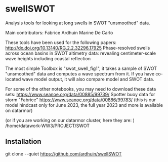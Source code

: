 # swellSWOT
Analysis tools for looking at long swells in SWOT "unsmoothed" data. 

Main contributors: 
Fabrice Ardhuin 
Marine De Carlo

These tools have been used for the following papers: 
http://dx.doi.org/10.13140/RG.2.2.32296.17925   Phase-resolved swells across ocean basins in SWOT altimetry data: revealing centimeter-scale wave heights including coastal reflection

The most simple Toolbox is "swot_swell_fig1", it takes a sample of SWOT "unsmoothed" data and computes a wave spectrum from it. If you have co-located wave model output, it will also
compare model and SWOT data.


For some of the other notebooks, you may need to download these data sets: 
https://www.seanoe.org/data/00885/99739/  Spotter buoy data for storm "Fabrice"
https://www.seanoe.org/data/00886/99783/  (this is our model hindcast only for June 2023, the full year 2023 and
more is available on datarmor) 

(or if you are working on our datarmor cluster, here they are: ) 
/home/datawork-WW3/PROJECT/SWOT

## Installation 
git clone --quiet https://github.com/ardhuin/swellSWOT
